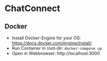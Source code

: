 # ChatConnect

## Docker

- Install Docker-Engine for your OS: https://docs.docker.com/engine/install/
- Run Container in root-dir: `docker-compose up`
- Open in Webbrowser: http://localhost:3000
